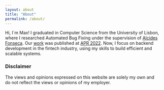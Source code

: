 ```yaml
---
layout: about
title: "About"
permalink: /about/
---
```


Hi, I´m Max! I graduated in Computer Science from the University of Lisbon, where I researched Automated Bug Fixing under the supervision of [Alcides Fonseca](https://alcidesfonseca.com/). Our [work](https://dl.acm.org/doi/10.1145/3524459.3527345) was published at [APR 2022](https://program-repair.org/workshop-2022/). Now, I focus on backend development in the fintech industry, using my skills to build efficient and scalable systems.

### Disclaimer
The views and opinions expressed on this website are solely my own and do not reflect the views or opinions of my employer.
